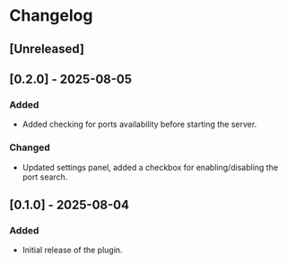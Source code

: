 # Changelog

## [Unreleased]

## [0.2.0] - 2025-08-05
### Added
- Added checking for ports availability before starting the server.

### Changed
- Updated settings panel, added a checkbox for enabling/disabling the port search.

## [0.1.0] - 2025-08-04
### Added
- Initial release of the plugin.